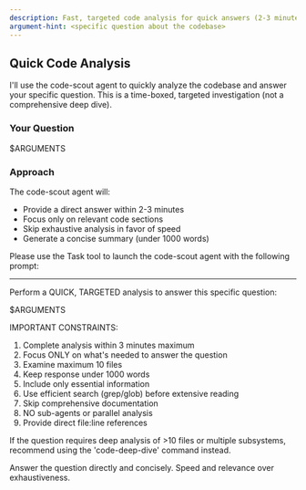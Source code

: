 ```yaml
---
description: Fast, targeted code analysis for quick answers (2-3 minutes max)
argument-hint: <specific question about the codebase>
---
```


## Quick Code Analysis

I'll use the code-scout agent to quickly analyze the codebase and answer your specific question. This is a time-boxed, targeted investigation (not a comprehensive deep dive).

### Your Question
$ARGUMENTS

### Approach
The code-scout agent will:
- Provide a direct answer within 2-3 minutes
- Focus only on relevant code sections
- Skip exhaustive analysis in favor of speed
- Generate a concise summary (under 1000 words)

Please use the Task tool to launch the code-scout agent with the following prompt:

---
Perform a QUICK, TARGETED analysis to answer this specific question:

$ARGUMENTS

IMPORTANT CONSTRAINTS:
1. Complete analysis within 3 minutes maximum
2. Focus ONLY on what's needed to answer the question
3. Examine maximum 10 files
4. Keep response under 1000 words
5. Include only essential information
6. Use efficient search (grep/glob) before extensive reading
7. Skip comprehensive documentation
8. NO sub-agents or parallel analysis
9. Provide direct file:line references

If the question requires deep analysis of >10 files or multiple subsystems, recommend using the 'code-deep-dive' command instead.

Answer the question directly and concisely. Speed and relevance over exhaustiveness.